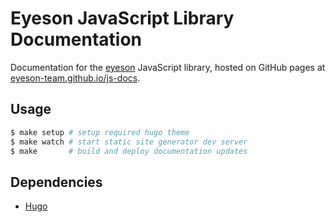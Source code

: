 
# Eyeson JavaScript Library Documentation

Documentation for the [eyeson](https://www.eyeson.team) JavaScript library,
hosted on GitHub pages at [eyeson-team.github.io/js-docs](https://eyeson-team.github.io/js-docs).

## Usage

```sh
$ make setup # setup required hugo theme
$ make watch # start static site generator dev server
$ make       # build and deploy documentation updates
```

## Dependencies

- [Hugo](https://gohugo.io/)
